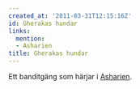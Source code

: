 ```yaml
---
created_at: '2011-03-31T12:15:16Z'
id: Gherakas hundar
links:
  mention:
  - Asharien
title: Gherakas hundar
---
```


Ett banditgäng som härjar i [Asharien].

  [Asharien]: Asharien
